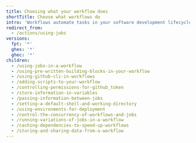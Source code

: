 ```yaml
---
title: Choosing what your workflow does
shortTitle: Choose what workflows do
intro: 'Workflows automate tasks in your software development lifecycle. Many tasks that you manually complete can be converted to a {% data variables.product.prodname_actions %} workflow.'
redirect_from:
  - /actions/using-jobs
versions:
  fpt: '*'
  ghes: '*'
  ghec: '*'
children:
  - /using-jobs-in-a-workflow
  - /using-pre-written-building-blocks-in-your-workflow
  - /using-github-cli-in-workflows
  - /adding-scripts-to-your-workflow
  - /controlling-permissions-for-github_token
  - /store-information-in-variables
  - /passing-information-between-jobs
  - /setting-a-default-shell-and-working-directory
  - /using-environments-for-deployment
  - /control-the-concurrency-of-workflows-and-jobs
  - /running-variations-of-jobs-in-a-workflow
  - /caching-dependencies-to-speed-up-workflows
  - /storing-and-sharing-data-from-a-workflow
---
```

